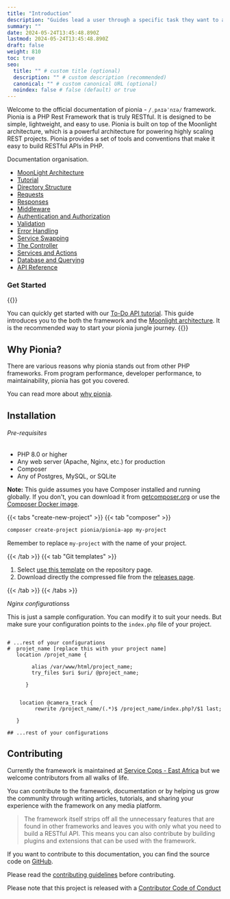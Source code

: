 ```yaml
---
title: "Introduction"
description: "Guides lead a user through a specific task they want to accomplish, often with a sequence of steps."
summary: ""
date: 2024-05-24T13:45:48.890Z
lastmod: 2024-05-24T13:45:48.890Z
draft: false
weight: 810
toc: true
seo:
  title: "" # custom title (optional)
  description: "" # custom description (recommended)
  canonical: "" # custom canonical URL (optional)
  noindex: false # false (default) or true
---
```


Welcome to the official documentation of pionia - `/ˌpʌɪəˈnɪə/` framework. Pionia is a PHP Rest Framework that is truly RESTful. It is designed to be simple, lightweight, and easy to use. Pionia is built on top of the Moonlight architecture, which is a powerful architecture for powering highly scaling REST projects. Pionia provides a set of tools and conventions that make it easy to build RESTful APIs in PHP.

Documentation organisation.

- [MoonLight Architecture](/docs/moonlight/)
- [Tutorial](/docs/documentation/tutorial/)
- [Directory Structure](/docs/documentation/directory-structure/)
- [Requests](/docs/documentation/requests/)
- [Responses](/docs/documentation/responses/)
- [Middleware](/docs/documentation/middleware/)
- [Authentication and Authorization](/docs/documentation/authentication/)
- [Validation](/docs/documentation/validation/)
- [Error Handling](/docs/documentation/error-handling/)
- [Service Swapping](/docs/documentation/service-swapping/)
- [The Controller](/docs/documentation/controllers/)
- [Services and Actions](/docs/documentation/services/)
- [Database and Querying](/docs/documentation/database/)
- [API Reference](/docs/documentation/api-reference/)

### Get Started

{{<callout context="tip" title="Start with a TO-DO api tutorial" icon="outline/write">}}

You can quickly get started with our [To-Do API tutorial](/docs/documentation/tutorial/). This guide introduces you to the both the framework and the [Moonlight architecture](/docs/moonlight/). It is the recommended way to start your pionia jungle journey.
{{</callout>}}

## Why Pionia?

There are various reasons why pionia stands out from other PHP frameworks. From program performance, developer performance, to maintainability, pionia has got you covered.

You can read more about [why pionia](/docs/documentation/why-pionia/).

## Installation

###### Pre-requisites

- PHP 8.0 or higher
- Any web server (Apache, Nginx, etc.) for production
- Composer
- Any of Postgres, MySQL, or SQLite

**Note:** This guide assumes you have Composer installed and running globally. If you don't, you can download it from [getcomposer.org](https://getcomposer.org/) or use the [Composer Docker image](https://hub.docker.com/_/composer).

{{< tabs "create-new-project" >}}
{{< tab "composer" >}}

```bash
composer create-project pionia/pionia-app my-project
```

Remember to replace `my-project` with the name of your project.

{{< /tab >}}
{{< tab "Git templates" >}}
>>>

1. Select [use this template](https://github.com/PioniaPHP-project/Pionia-App) on the repository page.
2. Download directly the compressed file from the [releases page](https://github.com/PioniaPHP-project/Pionia-App/releases).

>>>
{{< /tab >}}
{{< /tabs >}}

*Nginx configuration*ss

This is just a sample configuration. You can modify it to suit your needs. But make sure your configuration points to the `index.php` file of your project.

```nginx

# ...rest of your configurations
#  projet_name [replace this with your project name]
   location /projet_name {

        alias /var/www/html/project_name;
        try_files $uri $uri/ @project_name;

      }


    location @camera_track {
         rewrite /project_name/(.*)$ /project_name/index.php?/$1 last;

   }

## ...rest of your configurations
```

## Contributing

Currently the framework is maintained at [Service Cops - East Africa](https://servicecops.com/) but we welcome contributors from all walks of life.

You can contribute to the framework, documentation or by helping us grow the community through writing articles, tutorials, and sharing your experience with the framework on any media platform.

> The framework itself strips off all the unnecessary features that are found in other frameworks and leaves you with only what you need to build a RESTful API. This means you can also contribute by building plugins and extensions that can be used with the framework.

If you want to contribute to this documentation, you can find the source code on [GitHub](https://github.com/PioniaPHP-project/Pionia-App).

Please read the [contributing guidelines](https://github.com/PioniaPHP-project/Pionia-App/contributing.md) before contributing.

Please note that this project is released with a [Contributor Code of Conduct](https://github.com/PioniaPHP-project/Pionia-App/code_of_conduct.md)
